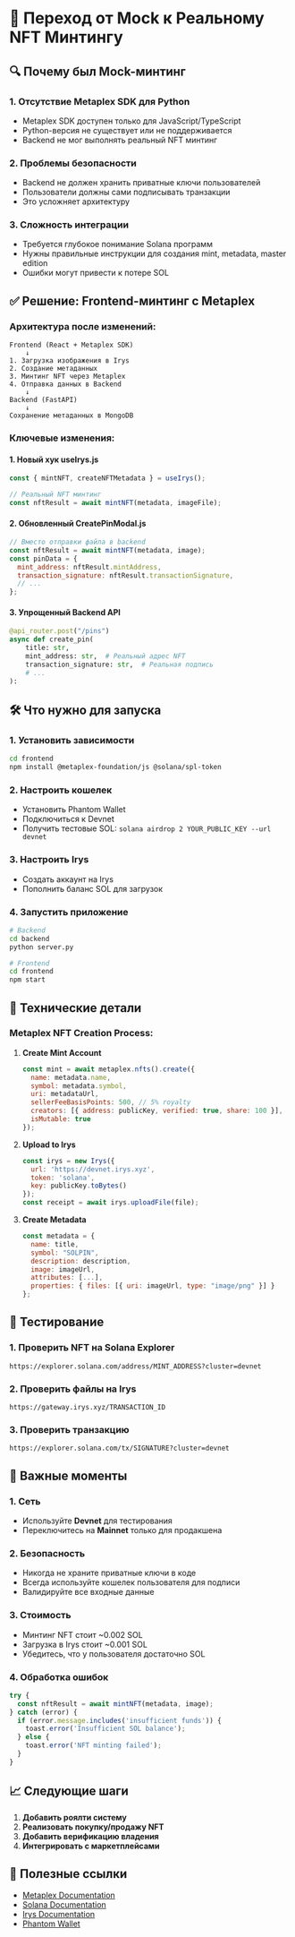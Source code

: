 # 🚀 Переход от Mock к Реальному NFT Минтингу

## 🔍 Почему был Mock-минтинг

### 1. **Отсутствие Metaplex SDK для Python**
- Metaplex SDK доступен только для JavaScript/TypeScript
- Python-версия не существует или не поддерживается
- Backend не мог выполнять реальный NFT минтинг

### 2. **Проблемы безопасности**
- Backend не должен хранить приватные ключи пользователей
- Пользователи должны сами подписывать транзакции
- Это усложняет архитектуру

### 3. **Сложность интеграции**
- Требуется глубокое понимание Solana программ
- Нужны правильные инструкции для создания mint, metadata, master edition
- Ошибки могут привести к потере SOL

## ✅ Решение: Frontend-минтинг с Metaplex

### Архитектура после изменений:

```
Frontend (React + Metaplex SDK)
    ↓
1. Загрузка изображения в Irys
2. Создание метаданных
3. Минтинг NFT через Metaplex
4. Отправка данных в Backend
    ↓
Backend (FastAPI)
    ↓
Сохранение метаданных в MongoDB
```

### Ключевые изменения:

#### 1. **Новый хук useIrys.js**
```javascript
const { mintNFT, createNFTMetadata } = useIrys();

// Реальный NFT минтинг
const nftResult = await mintNFT(metadata, imageFile);
```

#### 2. **Обновленный CreatePinModal.js**
```javascript
// Вместо отправки файла в backend
const nftResult = await mintNFT(metadata, image);
const pinData = {
  mint_address: nftResult.mintAddress,
  transaction_signature: nftResult.transactionSignature,
  // ...
};
```

#### 3. **Упрощенный Backend API**
```python
@api_router.post("/pins")
async def create_pin(
    title: str,
    mint_address: str,  # Реальный адрес NFT
    transaction_signature: str,  # Реальная подпись
    # ...
):
```

## 🛠️ Что нужно для запуска

### 1. **Установить зависимости**
```bash
cd frontend
npm install @metaplex-foundation/js @solana/spl-token
```

### 2. **Настроить кошелек**
- Установить Phantom Wallet
- Подключиться к Devnet
- Получить тестовые SOL: `solana airdrop 2 YOUR_PUBLIC_KEY --url devnet`

### 3. **Настроить Irys**
- Создать аккаунт на Irys
- Пополнить баланс SOL для загрузок

### 4. **Запустить приложение**
```bash
# Backend
cd backend
python server.py

# Frontend
cd frontend
npm start
```

## 🔧 Технические детали

### Metaplex NFT Creation Process:

1. **Create Mint Account**
   ```javascript
   const mint = await metaplex.nfts().create({
     name: metadata.name,
     symbol: metadata.symbol,
     uri: metadataUrl,
     sellerFeeBasisPoints: 500, // 5% royalty
     creators: [{ address: publicKey, verified: true, share: 100 }],
     isMutable: true
   });
   ```

2. **Upload to Irys**
   ```javascript
   const irys = new Irys({
     url: 'https://devnet.irys.xyz',
     token: 'solana',
     key: publicKey.toBytes()
   });
   const receipt = await irys.uploadFile(file);
   ```

3. **Create Metadata**
   ```javascript
   const metadata = {
     name: title,
     symbol: "SOLPIN",
     description: description,
     image: imageUrl,
     attributes: [...],
     properties: { files: [{ uri: imageUrl, type: "image/png" }] }
   };
   ```

## 🧪 Тестирование

### 1. **Проверить NFT на Solana Explorer**
```
https://explorer.solana.com/address/MINT_ADDRESS?cluster=devnet
```

### 2. **Проверить файлы на Irys**
```
https://gateway.irys.xyz/TRANSACTION_ID
```

### 3. **Проверить транзакцию**
```
https://explorer.solana.com/tx/SIGNATURE?cluster=devnet
```

## 🚨 Важные моменты

### 1. **Сеть**
- Используйте **Devnet** для тестирования
- Переключитесь на **Mainnet** только для продакшена

### 2. **Безопасность**
- Никогда не храните приватные ключи в коде
- Всегда используйте кошелек пользователя для подписи
- Валидируйте все входные данные

### 3. **Стоимость**
- Минтинг NFT стоит ~0.002 SOL
- Загрузка в Irys стоит ~0.001 SOL
- Убедитесь, что у пользователя достаточно SOL

### 4. **Обработка ошибок**
```javascript
try {
  const nftResult = await mintNFT(metadata, image);
} catch (error) {
  if (error.message.includes('insufficient funds')) {
    toast.error('Insufficient SOL balance');
  } else {
    toast.error('NFT minting failed');
  }
}
```

## 📈 Следующие шаги

1. **Добавить роялти систему**
2. **Реализовать покупку/продажу NFT**
3. **Добавить верификацию владения**
4. **Интегрировать с маркетплейсами**

## 🔗 Полезные ссылки

- [Metaplex Documentation](https://docs.metaplex.com/)
- [Solana Documentation](https://docs.solana.com/)
- [Irys Documentation](https://docs.irys.xyz/)
- [Phantom Wallet](https://phantom.app/) 